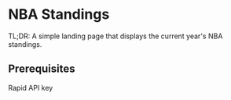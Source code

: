 # NBA Standings
TL;DR: A simple landing page that displays the current year's NBA standings.

## Prerequisites
Rapid API key